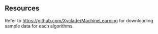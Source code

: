## Resources

Refer to https://github.com/Xyclade/MachineLearning for downloading sample data for each algorithms.